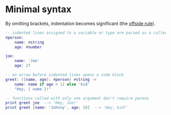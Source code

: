 # Minimal syntax

By omitting brackets, indentation becomes significant (the [offside rule](https://en.m.wikipedia.org/wiki/Off-side_rule)).

```lua
-- indented lines assigned to a variable or type are parsed as a collection
#person:
    name: #string
    age: #number

joe:
    name: 'Joe'
    age: 27

-- an arrow before indented lines opens a code block
greet: ([name, age]: #person) #string ->
    name: name if age > 12 else 'kid'
    "Hey, { name }!"

-- functions called with only one argument don't require parens
print greet joe  --> 'Hey, Joe!'
print greet [name: 'Johnny', age: 10]  --> 'Hey, kid!'
```
